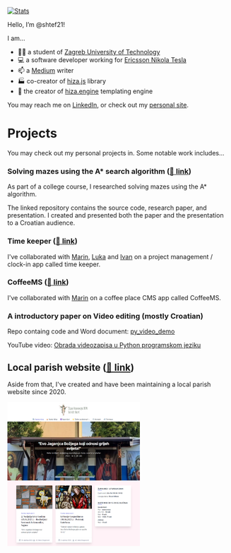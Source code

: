[![Stats](https://github-readme-stats.vercel.app/api?username=shtef21)](https://github.com/anuraghazra/github-readme-stats)

Hello, I’m @shtef21!

I am...
- 👨‍🎓 a student of [Zagreb University of Technology](https://www.tvz.hr/)
- 💻 a software developer working for [Ericsson Nikola Tesla](https://www.ericsson.hr/)
- 📫 a [Medium](https://medium.com/@shtef21) writer
- 🏭 co-creator of [hiza.js](https://github.com/nevenpalcec/hiza_js) library
- 🛵 the creator of [hiza.engine](https://app.my-rents.com/web/hiza-tutorial.html) templating engine

You may reach me on [LinkedIn](https://www.linkedin.com/in/stjepan-salopek-5a68a8256/),
or check out my [personal site](https://shtef21.github.io/).


# Projects

You may check out my personal projects in. Some notable work includes...


### Solving mazes using the A* search algorithm ([🔗 link](https://github.com/shtef21/py_maze_demo))

As part of a college course, I researched solving mazes using the A* algorithm.

The linked repository contains the source code, research paper, and presentation.
I created and presented both the paper and the presentation to a Croatian audience.


### Time keeper ([🔗 link](https://github.com/marinjurisich/timekeeper))

I've collaborated with
[Marin](https://github.com/marinjurisich),
[Luka](https://github.com/LukaSpoljar) and
[Ivan](https://github.com/marinjurisich)
on a project management / clock-in app called time keeper.


### CoffeeMS ([🔗 link](https://github.com/shtef21/CoffeeMS))

I've collaborated with
[Marin](https://github.com/marinjurisich)
on a coffee place CMS app called CoffeeMS.

<!-- - 💞️ I’m looking to collaborate on ... -->

<!---
shtef21/shtef21 is a ✨ special ✨ repository because its `README.md` (this file) appears on your GitHub profile.
You can click the Preview link to take a look at your changes.
--->


### A introductory paper on Video editing (mostly Croatian)

Repo containg code and Word document: [py_video_demo](https://github.com/shtef21/py_video_demo)

YouTube video: [Obrada videozapisa u Python programskom jeziku](https://www.youtube.com/watch?v=7vmLFBI3AIw)




## Local parish website ([🔗 link](https://www.zupa-ubdm-nart-savski.hr))

Aside from that, I've created and have been maintaining a local parish website since 2020.

<img alt="Web preview" src="assets/parish-web.png" style="width: 300px;">
